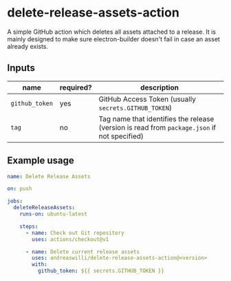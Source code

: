 # delete-release-assets-action

A simple GitHub action which deletes all assets attached to a release. It is mainly designed to make sure electron-builder doesn't fail in case an asset already exists.

## Inputs

| name           | required? | description                                                                                 |
| -------------- | --------- | ------------------------------------------------------------------------------------------- |
| `github_token` | yes       | GitHub Access Token (usually `secrets.GITHUB_TOKEN`)                                        |
| `tag`          | no        | Tag name that identifies the release (version is read from `package.json` if not specified) |

## Example usage

```yml
name: Delete Release Assets

on: push

jobs:
  deleteReleaseAssets:
    runs-on: ubuntu-latest

    steps:
      - name: Check out Git repository
        uses: actions/checkout@v1

      - name: Delete current release assets
        uses: andreaswilli/delete-release-assets-action@<version>
        with:
          github_token: ${{ secrets.GITHUB_TOKEN }}
```
